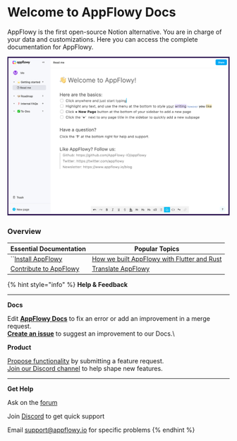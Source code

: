 # Welcome to AppFlowy Docs

AppFlowy is the first open-source Notion alternative. You are in charge of your data and customizations. Here you can access the complete documentation for AppFlowy.

![](<../../.gitbook/assets/image (2).png>)

### Overview

| Essential Documentation                              | Popular Topics                                                                                                                       |
| ---------------------------------------------------- | ------------------------------------------------------------------------------------------------------------------------------------ |
| ``[Install AppFlowy](../install-appflowy/)           | [How we built AppFlowy with Flutter and Rust](../contribute-to-appflowy/architecture/how-we-built-appflowy-with-flutter-and-rust.md) |
| [Contribute to AppFlowy](../contribute-to-appflowy/) | [Translate AppFlowy](../contribute-to-appflowy/translation.md)                                                                       |





{% hint style="info" %}
**Help & Feedback**

****

**Docs**

Edit [**AppFlowy Docs**](https://github.com/AppFlowy-IO/docs) to fix an error or add an improvement in a merge request.\
[**Create an issue**](https://github.com/AppFlowy-IO/docs/issues) to suggest an improvement to our Docs.\


**Product**

[Propose functionality](https://github.com/AppFlowy-IO/appflowy/issues/new/choose) by submitting a feature request.\
[Join our Discord channel](https://discord.gg/9Q2xaN37tV) to help shape new features.

****

**Get Help**

Ask on the [forum](https://github.com/AppFlowy-IO/appflowy/discussions/new)

Join [Discord](https://discord.gg/9Q2xaN37tV) to get quick support

Email support@appflowy.io for specific problems
{% endhint %}



